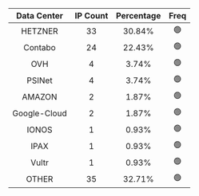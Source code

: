 | Data Center | IP Count | Percentage | Freq |
|:------------:|:--------:|:-----------:|:-----:|
| HETZNER | 33 | 30.84% | 🟢 |
| Contabo | 24 | 22.43% | 🟢 |
| OVH | 4 | 3.74% | 🟢 |
| PSINet | 4 | 3.74% | 🟢 |
| AMAZON | 2 | 1.87% | 🟢 |
| Google-Cloud | 2 | 1.87% | 🟢 |
| IONOS | 1 | 0.93% | 🟢 |
| IPAX | 1 | 0.93% | 🟢 |
| Vultr | 1 | 0.93% | 🟢 |
| OTHER | 35 | 32.71% | 🟢 |
